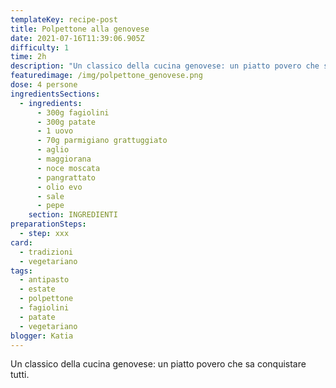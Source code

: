 ```yaml
---
templateKey: recipe-post
title: Polpettone alla genovese
date: 2021-07-16T11:39:06.905Z
difficulty: 1
time: 2h
description: "Un classico della cucina genovese: un piatto povero che sa conquistare tutti."
featuredimage: /img/polpettone_genovese.png
dose: 4 persone
ingredientsSections:
  - ingredients:
      - 300g fagiolini
      - 300g patate
      - 1 uovo
      - 70g parmigiano grattuggiato
      - aglio
      - maggiorana
      - noce moscata
      - pangrattato
      - olio evo
      - sale
      - pepe
    section: INGREDIENTI
preparationSteps:
  - step: xxx
card:
  - tradizioni
  - vegetariano
tags:
  - antipasto
  - estate
  - polpettone
  - fagiolini
  - patate
  - vegetariano
blogger: Katia
---
```

Un classico della cucina genovese: un piatto povero che sa conquistare tutti.